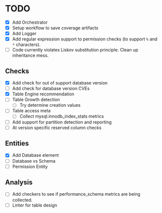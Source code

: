 # TODO

- [x] Add Orchestrator
- [x] Setup workflow to save coverage artifacts
- [x] Add Logger
- [x] Add regular expression support to permission checks (to support `%` and `*` characters).
- [ ] Code currently violates Liskov substitution principle. Clean up inheritance mess.

## Checks

- [x] Add check for out of support database version
- [ ] Add check for database version CVEs
- [x] Table Engine recommendation
- [ ] Table Growth detection
    - [ ] Try determine creation values
- [ ] Table access meta
    - [ ] Collect mysql.innodb_index_stats metrics
- [ ] Add support for partition detection and reporting
- [ ] At version specific reserved column checks

## Entities

- [x] Add Database element
- [ ] Database vs Schema
- [ ] Permission Entity

## Analysis

- [ ] Add checkers to see if performance_schema metrics are being collected.
- [ ] Linter for table design